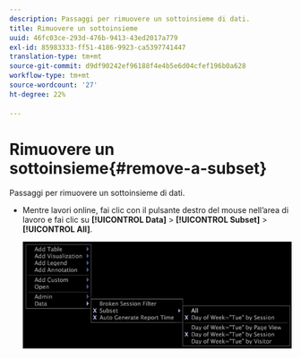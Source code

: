 ```yaml
---
description: Passaggi per rimuovere un sottoinsieme di dati.
title: Rimuovere un sottoinsieme
uuid: 46fc03ce-293d-476b-9413-43ed2017a779
exl-id: 85983333-ff51-4186-9923-ca5397741447
translation-type: tm+mt
source-git-commit: d9df90242ef96188f4e4b5e6d04cfef196b0a628
workflow-type: tm+mt
source-wordcount: '27'
ht-degree: 22%

---
```


# Rimuovere un sottoinsieme{#remove-a-subset}

Passaggi per rimuovere un sottoinsieme di dati.

* Mentre lavori online, fai clic con il pulsante destro del mouse nell’area di lavoro e fai clic su **[!UICONTROL Data]** > **[!UICONTROL Subset]** > **[!UICONTROL All]**.

   ![](assets/mnu_Subset_All.png)
